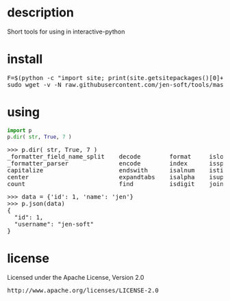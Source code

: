 # description
Short tools for using in interactive-python

# install 
<pre>
F=$(python -c "import site; print(site.getsitepackages()[0]+'/p.py')")
sudo wget -v -N raw.githubusercontent.com/jen-soft/tools/master/p.py -O $F
</pre>

# using 
```python
import p
p.dir( str, True, 7 )
```

<pre>
>>> p.dir( str, True, 7 )
_formatter_field_name_split    decode        format     islower    ljust        rfind         rstrip        swapcase 
_formatter_parser              encode        index      isspace    lower        rindex        split         title    
capitalize                     endswith      isalnum    istitle    lstrip       rjust         splitlines    translate
center                         expandtabs    isalpha    isupper    partition    rpartition    startswith    upper    
count                          find          isdigit    join       replace      rsplit        strip         zfill    
</pre>


<pre>
>>> data = {'id': 1, 'name': 'jen'}
>>> p.json(data)
{
  "id": 1,
  "username": "jen-soft"
}
</pre>


# license 
Licensed under the Apache License, Version 2.0 
<pre>http://www.apache.org/licenses/LICENSE-2.0</pre>

